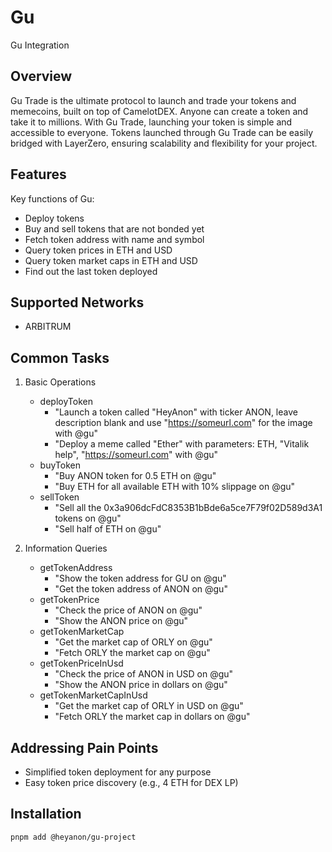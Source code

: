# Gu

Gu Integration


## Overview

Gu Trade is the ultimate protocol to launch and trade your tokens and memecoins, built on top of CamelotDEX.
Anyone can create a token and take it to millions. With Gu Trade, launching your token is simple and accessible to everyone.
Tokens launched through Gu Trade can be easily bridged with LayerZero, ensuring scalability and flexibility for your project.

## Features

Key functions of Gu:
- Deploy tokens
- Buy and sell tokens that are not bonded yet
- Fetch token address with name and symbol
- Query token prices in ETH and USD
- Query token market caps in ETH and USD
- Find out the last token deployed

## Supported Networks

- ARBITRUM

## Common Tasks

1. Basic Operations
   - deployToken
      - "Launch a token called "HeyAnon" with ticker ANON, leave description blank and use "https://someurl.com" for the image with @gu"
      - "Deploy a meme called "Ether" with parameters: ETH, "Vitalik help", "https://someurl.com" with @gu"
   - buyToken
      - "Buy ANON token for 0.5 ETH on @gu"
      - "Buy ETH for all available ETH with 10% slippage on @gu"
   - sellToken
      - "Sell all the 0x3a906dcFdC8353B1bBde6a5ce7F79f02D589d3A1 tokens on @gu"
      - "Sell half of ETH on @gu"

2. Information Queries
   - getTokenAddress
      - "Show the token address for GU on @gu"
      - "Get the token address of ANON on @gu"
   - getTokenPrice
      - "Check the price of ANON on @gu"
      - "Show the ANON price on @gu"
   - getTokenMarketCap
      - "Get the market cap of ORLY on @gu"
      - "Fetch ORLY the market cap on @gu"
   - getTokenPriceInUsd
      - "Check the price of ANON in USD on @gu"
      - "Show the ANON price in dollars on @gu"
   - getTokenMarketCapInUsd
      - "Get the market cap of ORLY in USD on @gu"
      - "Fetch ORLY the market cap in dollars on @gu"
   

## Addressing Pain Points

- Simplified token deployment for any purpose
- Easy token price discovery (e.g., 4 ETH for DEX LP)

## Installation

```bash
pnpm add @heyanon/gu-project
```